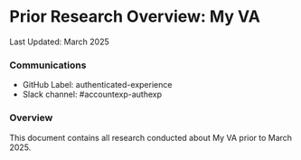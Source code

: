 # Prior Research Overview: My VA

Last Updated: March 2025

### Communications

- GitHub Label: authenticated-experience
- Slack channel: #accountexp-authexp

### Overview
This document contains all research conducted about My VA prior to March 2025.
